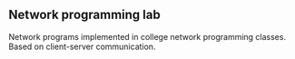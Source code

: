 ## Network programming lab
Network programs implemented in college network programming classes. Based on client-server communication.
